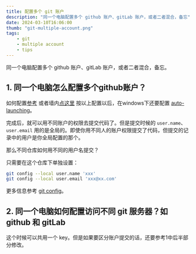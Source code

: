 ```yaml
---
title: 配置多个 git 账户
description: "同一个电脑配置多个 github 账户、gitLab 账户，或者二者混合，备忘"
date: 2024-03-10T16:06:00
thumb: "git-multiple-account.png"
tags:
    - git
    - multiple account
    - tips
---
```


同一个电脑配置多个 github 账户、gitLab 账户，或者二者混合，备忘。

## 1. 同一个电脑怎么配置多个github账户？
如何配置[参考](https://medium.com/@trionkidnapper/ssh-keys-with-multiple-github-accounts-c67db56f191e)
或者墙内[点这里](https://www.cnblogs.com/SZLLQ2000/p/10037204.html)
按以上配置以后，在windows下还要配置 [auto-launching](https://help.github.com/articles/working-with-ssh-key-passphrases/)。

完成后，就可以用不同账户的权限去提交代码了。但是提交时候的 `user.name`、 `user.email` 用的是全局的。即使你用不同人的账户权限提交了代码，但提交的记录中的用户是你全局配置的那个。

那么不同仓库如何用不同的用户名提交？

只需要在这个仓库下单独设置：
```sh
git config --local user.name 'xxx'
git config --local user.email 'xxx@xx.com'
```
更多信息参考 [git config](https://git-scm.com/docs/git-config)。


## 2. 同一个电脑如何配置访问不同 git 服务器？如 github 和 gitLab
这个时候可以共用一个 key。但是如果要区分账户提交的话，还要参考1中后半部分修改。
